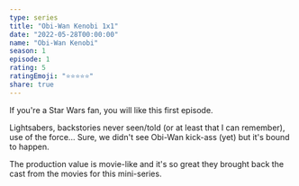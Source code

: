 ```yaml
--- 
type: series 
title: "Obi-Wan Kenobi 1x1" 
date: "2022-05-28T00:00:00" 
name: "Obi-Wan Kenobi" 
season: 1 
episode: 1 
rating: 5 
ratingEmoji: "⭐️⭐️⭐️⭐️⭐️" 
share: true 
---
```


If you're a Star Wars fan, you will like this first episode.

Lightsabers, backstories never seen/told (or at least that I can remember), use of the force... Sure, we didn't see Obi-Wan kick-ass (yet) but it's bound to happen.

The production value is movie-like and it's so great they brought back the cast from the movies for this mini-series.